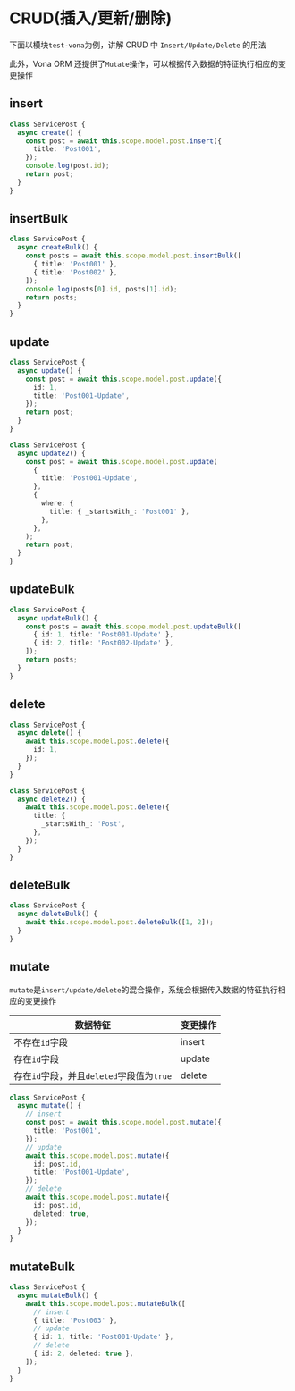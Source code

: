 # CRUD(插入/更新/删除)

下面以模块`test-vona`为例，讲解 CRUD 中 `Insert/Update/Delete` 的用法

此外，Vona ORM 还提供了`Mutate`操作，可以根据传入数据的特征执行相应的变更操作

## insert

``` typescript
class ServicePost {
  async create() {
    const post = await this.scope.model.post.insert({
      title: 'Post001',
    });
    console.log(post.id);
    return post;
  }
}
```

## insertBulk

``` typescript
class ServicePost {
  async createBulk() {
    const posts = await this.scope.model.post.insertBulk([
      { title: 'Post001' },
      { title: 'Post002' },
    ]);
    console.log(posts[0].id, posts[1].id);
    return posts;
  }
}
```

## update

``` typescript
class ServicePost {
  async update() {
    const post = await this.scope.model.post.update({
      id: 1,
      title: 'Post001-Update',
    });
    return post;
  }
}
```

``` typescript
class ServicePost {
  async update2() {
    const post = await this.scope.model.post.update(
      {
        title: 'Post001-Update',
      },
      {
        where: {
          title: { _startsWith_: 'Post001' },
        },
      },
    );
    return post;
  }
}
```

## updateBulk

``` typescript
class ServicePost {
  async updateBulk() {
    const posts = await this.scope.model.post.updateBulk([
      { id: 1, title: 'Post001-Update' },
      { id: 2, title: 'Post002-Update' },
    ]);
    return posts;
  }
}
```

## delete

``` typescript
class ServicePost {
  async delete() {
    await this.scope.model.post.delete({
      id: 1,
    });
  }
}
```

``` typescript
class ServicePost {
  async delete2() {
    await this.scope.model.post.delete({
      title: {
        _startsWith_: 'Post',
      },
    });
  }
}
```

## deleteBulk

``` typescript
class ServicePost {
  async deleteBulk() {
    await this.scope.model.post.deleteBulk([1, 2]);
  }
}
```

## mutate

`mutate`是`insert/update/delete`的混合操作，系统会根据传入数据的特征执行相应的变更操作

|数据特征|变更操作|
|--|--|
|不存在`id`字段|insert|
|存在`id`字段|update|
|存在`id`字段，并且`deleted`字段值为`true`|delete|

``` typescript
class ServicePost {
  async mutate() {
    // insert
    const post = await this.scope.model.post.mutate({
      title: 'Post001',
    });
    // update
    await this.scope.model.post.mutate({
      id: post.id,
      title: 'Post001-Update',
    });
    // delete
    await this.scope.model.post.mutate({
      id: post.id,
      deleted: true,
    });
  }
}
```

## mutateBulk

``` typescript
class ServicePost {
  async mutateBulk() {
    await this.scope.model.post.mutateBulk([
      // insert
      { title: 'Post003' },
      // update
      { id: 1, title: 'Post001-Update' },
      // delete
      { id: 2, deleted: true },
    ]);
  }
}
```
